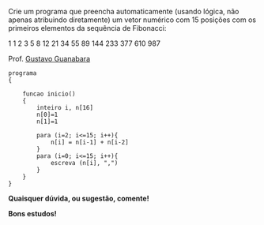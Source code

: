 Crie um programa que preencha automaticamente (usando lógica, não apenas
atribuindo diretamente) um vetor numérico com 15 posições com os primeiros
elementos da sequência de Fibonacci:

1 1 2 3 5 8 12 21 34 55 89 144 233 377 610 987

Prof. [Gustavo Guanabara](https://github.com/gustavoguanabara)

```
programa
{
	
	funcao inicio()
	{
		inteiro i, n[16]
		n[0]=1
		n[1]=1

		para (i=2; i<=15; i++){
			n[i] = n[i-1] + n[i-2]
		}
		para (i=0; i<=15; i++){
			escreva (n[i], ",")
		}
	}
}

```

**Quaisquer dúvida, ou sugestão, comente!**

**Bons estudos!**
